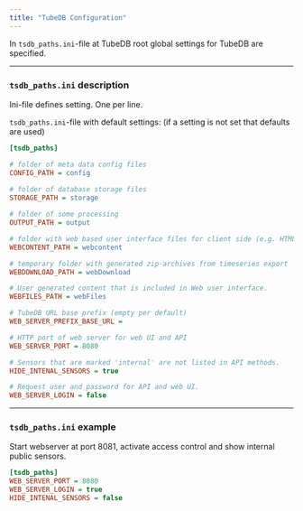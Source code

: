 ```yaml
---
title: "TubeDB Configuration"
---
```


In `tsdb_paths.ini`-file at TubeDB root global settings for TubeDB are specified.

---
### `tsdb_paths.ini` description

Ini-file defines setting. One per line.

`tsdb_paths.ini`-file with default settings: (if a setting is not set that defaults are used)
~~~ ini
[tsdb_paths]

# folder of meta data config files  
CONFIG_PATH = config
 
# folder of database storage files
STORAGE_PATH = storage

# folder of some processing
OUTPUT_PATH = output

# folder with web based user interface files for client side (e.g. HTML, JavaScript).
WEBCONTENT_PATH = webcontent

# temporary folder with generated zip-archives from timeseries export
WEBDOWNLOAD_PATH = webDownload

# User generated content that is included in Web user interface.
WEBFILES_PATH = webFiles

# TubeDB URL base prefix (empty per default)
WEB_SERVER_PREFIX_BASE_URL = 

# HTTP port of web server for web UI and API
WEB_SERVER_PORT = 8080

# Sensors that are marked 'internal' are not listed in API methods.
HIDE_INTENAL_SENSORS = true

# Request user and password for API and web UI.
WEB_SERVER_LOGIN = false
~~~

---
### `tsdb_paths.ini` example

Start webserver at port 8081, activate access control and show internal public sensors.

~~~ ini
[tsdb_paths]
WEB_SERVER_PORT = 8080
WEB_SERVER_LOGIN = true
HIDE_INTENAL_SENSORS = false
~~~